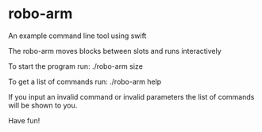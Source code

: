 # robo-arm
An example command line tool using swift

The robo-arm moves blocks between slots and runs interactively

To start the program run:
./robo-arm size <number-of-slots>

To get a list of commands run:
./robo-arm help

If you input an invalid command or invalid parameters the list of commands will be shown to you.

Have fun!
